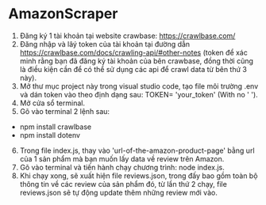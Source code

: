 # AmazonScraper

1. Đăng ký 1 tài khoản tại website crawbase: https://crawlbase.com/
2. Đăng nhập và lâý token của tài khoản tại đường dẫn https://crawlbase.com/docs/crawling-api/#other-notes (token để xác minh rằng bạn đã đăng ký tài khoản của bên crawbase, đồng thời cũng là điều kiện cần để có thể sử dụng các api để crawl data từ bên thứ 3 này).
3. Mở thư mục project này trong visual studio code, tạo file môi trường .env và dán token vào theo định dạng sau: TOKEN= 'your_token' (With no ' ').
4. Mở cửa sổ terminal.
5. Gõ vào terminal 2 lệnh sau:
- npm install crawlbase
- npm install dotenv
6. Trong file index.js, thay vào 'url-of-the-amazon-product-page' bằng url của 1 sản phẩm mà bạn muốn lấy data về review trên Amazon.
7. Gõ vào terminal và tiến hành chạy chương trình: node index.js.
8. Khi chạy xong, sẽ xuất hiện file reviews.json, trong đấy bao gồm toàn bộ thông tin về các review của sản phẩm đó, từ lần thứ 2 chạy, file reviews.json sẽ tự động update thêm những review mới vào.